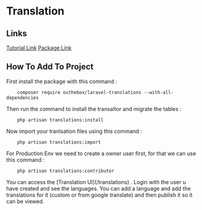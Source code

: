 # Translation

## Links
[Tutorial Link](https://www.youtube.com/watch?v=FsgdjUK9b5Q)
[Package Link](https://github.com/MohmmedAshraf/laravel-translations)

## How To Add To Project

First install the package with this command : 

```
    composer require outhebox/laravel-translations --with-all-dependencies
```

Then run the command to install the transaltor and migrate the tables :

```
    php artisan translations:install
```

Now import your tranlsation files using this command :

```
    php artisan translations:import
```

For Production Env we need to create a owner user first, for that we can use this command :
```
    php artisan translations:contributor
```

You can access the [Translation UI](<YOUR APP URL>/translations) . Login with the user u have created and see the languages.
You can add a language and add the translations for it (custom or from google translate) and then publish it so it can be viewed.
